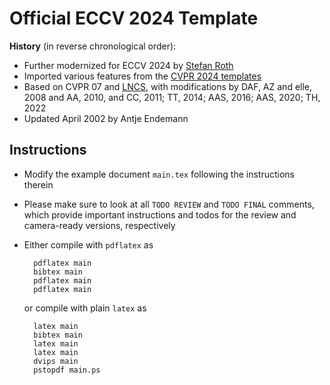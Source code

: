 # Official ECCV 2024 Template

**History** (in reverse chronological order):
- Further modernized for ECCV 2024 by [Stefan Roth](https://github.com/sroth-visinf)
- Imported various features from the [CVPR 2024 templates](https://github.com/cvpr-org/author-kit)
- Based on CVPR 07 and [LNCS](https://www.springer.com/gp/computer-science/lncs/conference-proceedings-guidelines), with modifications by DAF, AZ and elle, 2008 and AA, 2010, and CC, 2011; TT, 2014; AAS, 2016; AAS, 2020; TH, 2022
- Updated April 2002 by Antje Endemann


## Instructions
- Modify the example document `main.tex` following the instructions therein
- Please make sure to look at all `TODO REVIEW` and `TODO FINAL` comments, which provide important instructions and todos for the review and camera-ready versions, respectively
- Either compile with `pdflatex` as

        pdflatex main
        bibtex main
        pdflatex main
        pdflatex main

    or compile with plain `latex` as

        latex main
        bibtex main
        latex main
        latex main
        dvips main
        pstopdf main.ps
